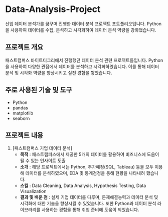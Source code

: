 # Data-Analysis-Project
신입 데이터 분석가를 꿈꾸며 진행한 데이터 분석 프로젝트 포트폴리오입니다. Python을 사용하여 데이터를 수집, 분석하고 시각화하여 데이터 분석 역량을 강화했습니다.


## 프로젝트 개요
패스트캠퍼스 바이트디그리에서 진행했던 데이터 분석 관련 프로젝트들입니다.
Python을 사용하여 다양한 관점에서 데이터를 분석하고 시각화하였습니다. 이를 통해 데이터 분석 및 시각화 역량을 향상시키고 실전 경험을 쌓았습니다.

## 주로 사용된 기술 및 도구
- Python
- pandas
- matplotlib
- seaborn

## 프로젝트 내용
1. [패스트캠퍼스 기업 데이터 분석]
   - **목적** : 패스트캠퍼스에서 제공한 5개의 데이터를 활용하여 비즈니스에 도움이 될 수 있는 인사이트 도출
   - **소개** : 해당 프로젝트에서는 Python, 추가예정(SQL, Tableau) 등을 모두 이용해 데이터를 분석하였으며, EDA 및 통계검정을 통해 현황을 나타내려 했습니다.
   - **스킬** : Data Cleaning, Data Analysis, Hypothesis Testing, Data Visualization
   - **결과 및 배운 점** : 실제 기업 데이터를 다루며, 문제해결능력과 데이터 분석 및 시각화에 대한 기술을 향상시킬 수 있었습니다. 또한 Python과 데이터 분석 라이브러리를 사용하는 경험을 통해 취업 준비에 도움이 되었습니다.
     
